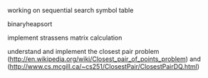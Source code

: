 working on sequential search symbol table

binaryheapsort

implement strassens matrix calculation

understand and implement the closest pair problem
(http://en.wikipedia.org/wiki/Closest_pair_of_points_problem)
and (http://www.cs.mcgill.ca/~cs251/ClosestPair/ClosestPairDQ.html)


